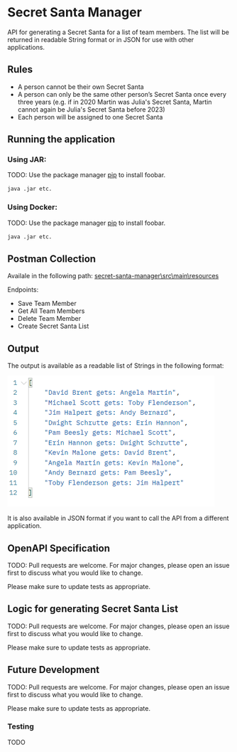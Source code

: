 # Secret Santa Manager

API for generating a Secret Santa for a list of team members.
The list will be returned in readable String format or in JSON for use with other applications.

## Rules
* A person cannot be their own Secret Santa
* A person can only be the same other person’s Secret Santa once every three years (​​e.g. if in 2020 Martin was Julia's Secret Santa, Martin cannot again be  Julia's Secret Santa before 2023)
* Each person will be assigned to one Secret Santa

## Running the application

### Using JAR:

TODO: Use the package manager [pip](https://pip.pypa.io/en/stable/) to install foobar.

```bash
java .jar etc.
```

### Using Docker:

TODO: Use the package manager [pip](https://pip.pypa.io/en/stable/) to install foobar.

```bash
java .jar etc.
```
## Postman Collection

Availale in the following path: [secret-santa-manager\src\main\resources](https://github.com/darrenflannery/secret-santa-manager/tree/main/secret-santa-manager/src/main/resources)

Endpoints:

* Save Team Member
* Get All Team Members
* Delete Team Member
* Create Secret Santa List

## Output
The output is available as a readable list of Strings in the following format:

![Alt text](secret-santa-manager/src/main/resources/img/ReadableOutput.png?raw=true "Output")

It is also available in JSON format if you want to call the API from a different application.


## OpenAPI Specification
TODO: Pull requests are welcome. For major changes, please open an issue first to discuss what you would like to change.

Please make sure to update tests as appropriate.

## Logic for generating Secret Santa List
TODO: Pull requests are welcome. For major changes, please open an issue first to discuss what you would like to change.

Please make sure to update tests as appropriate.

## Future Development
TODO: Pull requests are welcome. For major changes, please open an issue first to discuss what you would like to change.

Please make sure to update tests as appropriate.

### Testing
TODO
